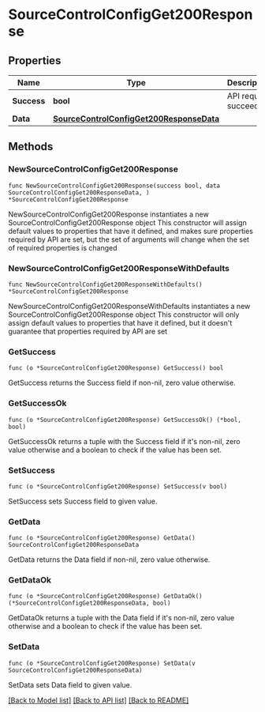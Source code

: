 # SourceControlConfigGet200Response

## Properties

Name | Type | Description | Notes
------------ | ------------- | ------------- | -------------
**Success** | **bool** | API request succeeded | 
**Data** | [**SourceControlConfigGet200ResponseData**](SourceControlConfigGet200ResponseData.md) |  | 

## Methods

### NewSourceControlConfigGet200Response

`func NewSourceControlConfigGet200Response(success bool, data SourceControlConfigGet200ResponseData, ) *SourceControlConfigGet200Response`

NewSourceControlConfigGet200Response instantiates a new SourceControlConfigGet200Response object
This constructor will assign default values to properties that have it defined,
and makes sure properties required by API are set, but the set of arguments
will change when the set of required properties is changed

### NewSourceControlConfigGet200ResponseWithDefaults

`func NewSourceControlConfigGet200ResponseWithDefaults() *SourceControlConfigGet200Response`

NewSourceControlConfigGet200ResponseWithDefaults instantiates a new SourceControlConfigGet200Response object
This constructor will only assign default values to properties that have it defined,
but it doesn't guarantee that properties required by API are set

### GetSuccess

`func (o *SourceControlConfigGet200Response) GetSuccess() bool`

GetSuccess returns the Success field if non-nil, zero value otherwise.

### GetSuccessOk

`func (o *SourceControlConfigGet200Response) GetSuccessOk() (*bool, bool)`

GetSuccessOk returns a tuple with the Success field if it's non-nil, zero value otherwise
and a boolean to check if the value has been set.

### SetSuccess

`func (o *SourceControlConfigGet200Response) SetSuccess(v bool)`

SetSuccess sets Success field to given value.


### GetData

`func (o *SourceControlConfigGet200Response) GetData() SourceControlConfigGet200ResponseData`

GetData returns the Data field if non-nil, zero value otherwise.

### GetDataOk

`func (o *SourceControlConfigGet200Response) GetDataOk() (*SourceControlConfigGet200ResponseData, bool)`

GetDataOk returns a tuple with the Data field if it's non-nil, zero value otherwise
and a boolean to check if the value has been set.

### SetData

`func (o *SourceControlConfigGet200Response) SetData(v SourceControlConfigGet200ResponseData)`

SetData sets Data field to given value.



[[Back to Model list]](../README.md#documentation-for-models) [[Back to API list]](../README.md#documentation-for-api-endpoints) [[Back to README]](../README.md)


